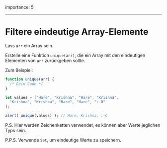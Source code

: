importance: 5

---

# Filtere eindeutige Array-Elemente

Lass `arr` ein Array sein.

Erstelle eine Funktion `unique(arr)`, die ein Array mit den eindeutigen Elementen von `arr` zurückgeben sollte.

Zum Beispiel:

```js
function unique(arr) {
  /* Dein Code */
}

let values = ["Hare", "Krishna", "Hare", "Krishna",
  "Krishna", "Krishna", "Hare", "Hare", ":-O"
];

alert( unique(values) ); // Hare, Krishna, :-O
```

P.S. Hier werden Zeichenketten verwendet, es können aber Werte jeglichen Typs sein.

P.P.S. Verwende `Set`, um eindeutige Werte zu speichern.
